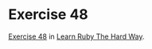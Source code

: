 # Exercise 48

[Exercise 48](http://learnrubythehardway.org/book/ex48.html) in [Learn Ruby The Hard Way](http://learnrubythehardway.org/book/index.html).
